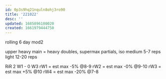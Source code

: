 ```yaml
---
id: 0p3s9hq21nquln8ohj3ro90
title: '221022'
desc: ''
updated: 1685896180020
created: 1661979444750
---
```


rolling 6 day mod2

upper
  heavy   main = heavy doubles, supermax partials, iso
  medium  5-7 reps
  light   12-20 reps

RiR 2 W1 - 0 W3
rW1 = est max -5% @8-9
rW2 = est max -0% @9-10
rW3 = est max +5% @10
rW4 = est max -20% @7-8